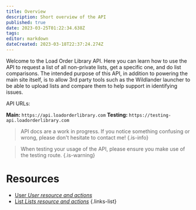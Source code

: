 ```yaml
---
title: Overview
description: Short overview of the API
published: true
date: 2023-03-25T01:22:34.638Z
tags: 
editor: markdown
dateCreated: 2023-03-18T22:37:24.274Z
---
```


Welcome to the Load Order Library API. Here you can learn how to use the API to request a list of all non-private lists, get a specific one, and do list comparisons. The intended purpose of this API, in addition to powering the main site itself, is to allow 3rd party tools such as the Wildlander launcher to be able to upload lists and compare them to help support in identifying issues.

API URLs:

**Main:** `https://api.loadorderlibrary.com`
**Testing:** `https://testing-api.loadorderlibrary.com`


>	API docs are a work in progress. If you notice something confusing or wrong, please don't hesitate to contact me!
{.is-info}

>	When testing your usage of the API, please ensure you make use of the testing route.
{.is-warning}


# Resources

- [User *User resource and actions*](/users)
- [List *Lists resource and actions*](/lists)
{.links-list}